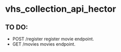 # vhs_collection_api_hector


## TO DO:

- POST /register register movie endpoint.
- GET /movies  movies endpoint.
